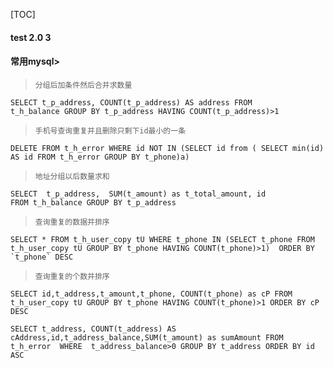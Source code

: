 [TOC]
#### test 2.0 3

#### 常用mysql>
>`分组后加条件然后合并求数量`

```mysql
SELECT t_p_address, COUNT(t_p_address) AS address FROM
t_h_balance GROUP BY t_p_address HAVING COUNT(t_p_address)>1
```
>`手机号查询重复并且删除只剩下id最小的一条`

```mysql
DELETE FROM t_h_error WHERE id NOT IN (SELECT id from ( SELECT min(id) AS id FROM t_h_error GROUP BY t_phone)a)
```

>`地址分组以后数量求和`
```mysql
SELECT  t_p_address,  SUM(t_amount) as t_total_amount, id
FROM t_h_balance GROUP BY t_p_address
```
>`查询重复的数据并排序`


```mysql
SELECT * FROM t_h_user_copy tU WHERE t_phone IN (SELECT t_phone FROM t_h_user_copy tU GROUP BY t_phone HAVING COUNT(t_phone)>1)  ORDER BY `t_phone` DESC
```

>`查询重复的个数并排序`

```mysql
SELECT id,t_address,t_amount,t_phone, COUNT(t_phone) as cP FROM t_h_user_copy tU GROUP BY t_phone HAVING COUNT(t_phone)>1 ORDER BY cP DESC
```



```mysql
SELECT t_address, COUNT(t_address) AS cAddress,id,t_address_balance,SUM(t_amount) as sumAmount FROM t_h_error  WHERE  t_address_balance>0 GROUP BY t_address ORDER BY id ASC
```